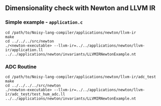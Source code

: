 ## Dimensionality check with Newton and LLVM IR

### Simple example - `application.c`

```make
cd /path/to/Noisy-lang-compiler/applications/newton/llvm-ir
make
cd ../../../src/newton
./<newton-executable> --llvm-ir=../../applications/newton/llvm-ir/application.ll ../../applications/newton/invariants/LLVMIRNewtonExample.nt
```

### ADC Routine

```make
cd /path/to/Noisy-lang-compiler/applications/newton/llvm-ir/adc_test
make
cd ../../../../src/newton
./<newton-executable> --llvm-ir=../../applications/newton/llvm-ir/adc_test/test_hum_adc.ll ../../applications/newton/invariants/LLVMIRNewtonExample.nt
```